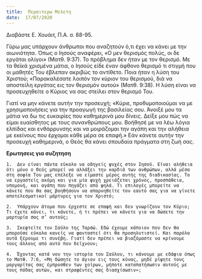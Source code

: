 ```yaml
---
title:  Περαιτερω Μελετη
date:  17/07/2020
---
```


Διαβάστε Ε. Χουάιτ, Π.Α. σ. 88-95.

Γύρω μας υπάρχουν άνθρωποι που αναζητούν ό,τι έχει να κάνει με την αιωνιότητα. Όπως ο Ιησούς αναφέρει, «Ο μεν θερισμός πολύς, οι δε εργάται ολίγοι» (Ματθ. 9:37). Το πρόβλημα δεν ήταν με τον θερισμό. Με τα θεϊκά χρισμένα μάτια, ο Ιησούς είδε έναν άφθονο θερισμό τι στιγμή που οι μαθητές Του έβλεπαν ακριβώς το αντίθετο. Ποια ήταν η λύση του Χριστού; «Παρακαλέσατε λοιπόν τον κύριον του θερισμού, διά να αποστείλη εργάτας εις τον θερισμόν αυτού» (Ματθ. 9:38). Η λύση είναι να προσευχηθείτε ο Κύριος να σας στείλει στον θερισμό Του.

Γιατί να μην κάνετε αυτήν την προσευχή; «Κύριε, προθυμοποιούμαι να με χρησιμοποιήσεις για την προαγωγή της βασιλείας σου. Άνοιξέ μου τα μάτια να δω τις ευκαιρίες που καθημερινά μου δίνεις. Δείξε μου πώς να είμαι ευαίσθητος με τους συνανθρώπους μου. Βοήθησέ με να λέω λόγια ελπίδας και ενθάρρυνσης και να μοιράζομαι την αγάπη και την αλήθεια με εκείνους που έρχομαι κάθε μέρα σε επαφή.» Εάν κάνετε αυτήν την προσευχή καθημερινά, ο Θεός θα κάνει σπουδαία πράγματα στη ζωή σας.

**Ερωτησεις για συζητηση**

`1.	 Δεν είναι πάντα εύκολο να οδηγείς ψυχές στον Ιησού. Είναι αλήθεια ότι μόνο ο Θεός μπορεί να αλλάξει την καρδιά των ανθρώπων, αλλά μέσα στη σοφία Του μας επέλεξε να είμαστε μέρος αυτής της διαδικασίας. Το να εργαστείς ακόμη και για μία ψυχή χρειάζεται χρόνος, προσπάθεια, υπομονή, και αγάπη που πηγάζει από ψηλά. Τι επιλογές μπορείτε να κάνετε που θα σας βοηθήσουν να απαρνηθείτε τον εαυτό σας για να γίνετε αποτελεσματικοί μάρτυρες για τον Χριστό;`

`2.	 Υπάρχουν άτομα που έρχεστε σε επαφή και δεν γνωρίζουν τον Κύριο; Τι έχετε κάνει, τι κάνετε, ή τι πρέπει να κάνετε για να δώσετε την μαρτυρία σας σ’ αυτούς;`

`3.	 Σκεφτείτε τον Σαύλο της Ταρσώ. Εδώ έχουμε κάποιον που δεν θα μπορούσε εύκολα κανείς να φανταστεί ότι θα προσηλυτιστεί. Και παρόλα αυτά ξέρουμε τι συνέβη. Γιατί δεν πρέπει να βιαζόμαστε να κρίνουμε τους άλλους από αυτό που δείχνουν;`

`4.	 Έχοντας κατά νου την ιστορία του Σαύλου, τι κάνουμε με εδάφια όπως το Ματθ. 7:6, «Μη δώσητε το άγιον εις τους κύνας, μηδέ ρίψητε τους μαργαρίτας σας έμπροσθεν των χοίρων, μήποτε καταπατήσωσιν αυτούς με τους πόδας αυτών, και στραφέντες σας διασχίσωσιν»;`